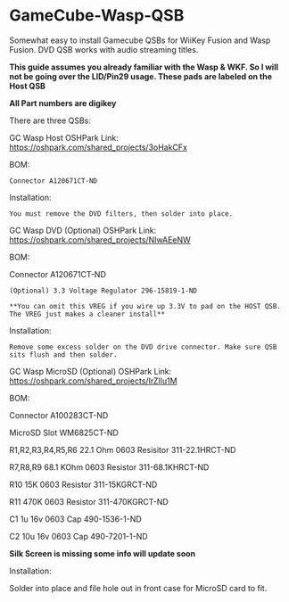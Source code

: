 # GameCube-Wasp-QSB
Somewhat easy to install Gamecube QSBs for WiiKey Fusion and Wasp Fusion.  DVD QSB works with audio streaming titles.

**This guide assumes you already familiar with the Wasp & WKF.  So I will not be going over the LID/Pin29 usage.  These pads are labeled on the Host QSB**

**All Part numbers are digikey**


There are three QSBs:

GC Wasp Host                  OSHPark Link: https://oshpark.com/shared_projects/3oHakCFx
  
  BOM:
    
    Connector A120671CT-ND
  
  Installation:
    
    You must remove the DVD filters, then solder into place.

GC Wasp DVD (Optional)        OSHPark Link: https://oshpark.com/shared_projects/NIwAEeNW
  
  BOM:
   
   Connector A120671CT-ND
    
    (Optional) 3.3 Voltage Regulator 296-15819-1-ND
    
    **You can omit this VREG if you wire up 3.3V to pad on the HOST QSB.  The VREG just makes a cleaner install**
  
  Installation:
    
    Remove some excess solder on the DVD drive connector. Make sure QSB sits flush and then solder.
    
GC Wasp MicroSD (Optional)    OSHPark Link: https://oshpark.com/shared_projects/IrZlIu1M
 
 BOM:
   
   Connector A100283CT-ND 
   
   MicroSD Slot WM6825CT-ND
    
   R1,R2,R3,R4,R5,R6     22.1 Ohm 0603 Resisitor   311-22.1HRCT-ND
   
   R7,R8,R9              68.1 KOhm 0603 Resistor   311-68.1KHRCT-ND
    
   R10                   15K 0603 Resistor         311-15KGRCT-ND
   
   R11                   470K 0603 Resistor        311-470KGRCT-ND
   
   C1                    1u 16v 0603 Cap           490-1536-1-ND     
   
   C2                    10u 16v 0603 Cap          490-7201-1-ND
    
 **Silk Screen is missing some info will update soon**
 
  Installation:
   
   Solder into place and file hole out in front case for MicroSD card to fit.
 
 



